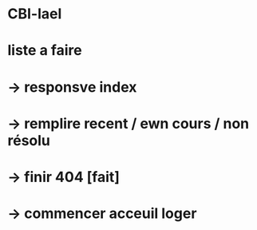 # CBI-lael




# liste a faire
#  -> responsve index
#  -> remplire recent / ewn cours / non résolu 
#  -> finir 404 [fait]
#  -> commencer acceuil loger